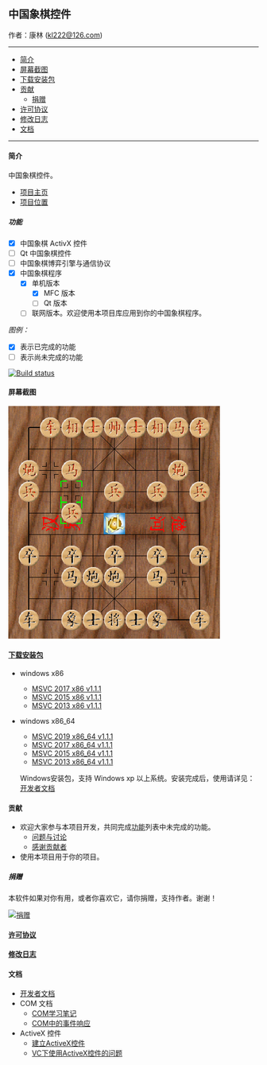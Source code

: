 ## 中国象棋控件

作者：康林 (kl222@126.com)

-------------------------

- [简介](#简介)
- [屏幕截图](#屏幕截图)
- [下载安装包](#下载安装包)
- [贡献](#贡献)
  - [捐赠](#捐赠)
- [许可协议](License.md)
- [修改日志](ChangeLog.md)
- [文档](#文档)

-------------------------

#### 简介
中国象棋控件。

- [项目主页](http://kanglin.github.io/ChineseChessControl/)
- [项目位置](https://github.com/KangLin/ChineseChessControl)

##### 功能
- [x] 中国象棋 ActivX 控件
- [ ] Qt 中国象棋控件
- [ ] 中国象棋博弈引擎与通信协议
- [x] 中国象棋程序
  + [x] 单机版本
      + [x] MFC 版本
      + [ ] Qt 版本
  + [ ] 联网版本。欢迎使用本项目库应用到你的中国象棋程序。

*图例：*

+ [x] 表示已完成的功能
+ [ ] 表示尚未完成的功能

[![Build status](https://ci.appveyor.com/api/projects/status/lxs0mxtdl238yrq4?svg=true)](https://ci.appveyor.com/project/KangLin/chinesechesscontrol)

#### 屏幕截图

![屏幕截图](Documents/Image/ShotScreen.png)

#### [下载安装包](https://github.com/KangLin/ChineseChessControl/releases/latest)

- windows x86
    - [MSVC 2017 x86 v1.1.1](https://github.com/KangLin/ChineseChessControl/releases/download/v1.1.1/ChineseChessControl-Setup-msvc1916-x86-v1.1.1.exe)
    - [MSVC 2015 x86 v1.1.1](https://github.com/KangLin/ChineseChessControl/releases/download/v1.1.1/ChineseChessControl-Setup-msvc1900-x86-v1.1.1.exe)
    - [MSVC 2013 x86 v1.1.1](https://github.com/KangLin/ChineseChessControl/releases/download/v1.1.1/ChineseChessControl-Setup-msvc1800-x86-v1.1.1.exe)

- windows x86_64
    - [MSVC 2019 x86_64 v1.1.1](https://github.com/KangLin/ChineseChessControl/releases/download/v1.1.1/ChineseChessControl-Setup-msvc1925-x86_64-v1.1.1.exe)
    - [MSVC 2017 x86_64 v1.1.1](https://github.com/KangLin/ChineseChessControl/releases/download/v1.1.1/ChineseChessControl-Setup-msvc1916-x86_64-v1.1.1.exe)
    - [MSVC 2015 x86_64 v1.1.1](https://github.com/KangLin/ChineseChessControl/releases/download/v1.1.1/ChineseChessControl-Setup-msvc1900-x86_64-v1.1.1.exe)
    - [MSVC 2013 x86_64 v1.1.1](https://github.com/KangLin/ChineseChessControl/releases/download/v1.1.1/ChineseChessControl-Setup-msvc1800-x86_64-v1.1.1.exe)

  Windows安装包，支持 Windows xp 以上系统。安装完成后，使用请详见：[开发者文档](Documents/Developer.md#调试)

#### 贡献
- 欢迎大家参与本项目开发，共同完成[功能](#功能)列表中未完成的功能。
  + [问题与讨论](https://github.com/KangLin/ChineseChessControl/issues)
  + [感谢贡献者](https://github.com/KangLin/ChineseChessControl/graphs/contributors)
- 使用本项目用于你的项目。

##### 捐赠
本软件如果对你有用，或者你喜欢它，请你捐赠，支持作者。谢谢！

[![捐赠](https://gitee.com/kl222/RabbitCommon/raw/master/Src/Resource/image/Contribute.png "捐赠")](https://github.com/KangLin/RabbitCommon/raw/master/Src/Resource/image/Contribute.png "捐赠")

#### [许可协议](License.md)
#### [修改日志](ChangeLog.md)
#### 文档
- [开发者文档](Documents/Developer.md)
- COM 文档
  + [COM学习笔记](Documents/COM/COM学习笔记.html)
  + [COM中的事件响应](Documents/COM/COM中的事件响应.html)
- ActiveX 控件
  + [建立ActiveX控件](Documents/ActiveX控件/建立ActiveX控件.html)
  + [VC下使用ActiveX控件的问题](Documents/ActiveX控件/VC下使用ActiveX控件的问题.html)


